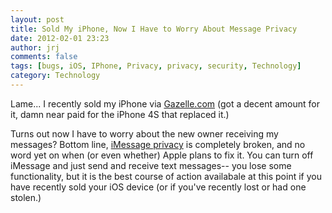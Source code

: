 ```yaml
---
layout: post
title: Sold My iPhone, Now I Have to Worry About Message Privacy
date: 2012-02-01 23:23
author: jrj
comments: false
tags: [bugs, iOS, IPhone, Privacy, privacy, security, Technology]
category: Technology
---
```

Lame... I recently sold my iPhone via <a href="http://gazelle.com/" target="_blank">Gazelle.com</a> (got a decent amount for it, damn near paid for the iPhone 4S that replaced it.)

Turns out now I have to worry about the new owner receiving my messages? Bottom line, <a href="http://privacycast.com/iphone-ios-privacy-bug-imessage-info-at-risk/">iMessage privacy</a> is completely broken, and no word yet on when (or even whether) Apple plans to fix it. You can turn off iMessage and just send and receive text messages-- you lose some functionality, but it is the best course of action availabale at this point if you have recently sold your iOS device (or if you've recently lost or had one stolen.)
